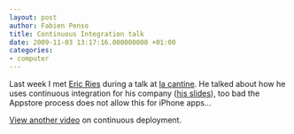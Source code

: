 ```yaml
---
layout: post
author: Fabien Penso
title: Continuous Integration talk
date: 2009-11-03 13:17:16.000000000 +01:00
categories:
- computer
---
```

Last week I met <a href="http://www.startuplessonslearned.com/">Eric Ries</a> during a talk at <a href="http://www.lacantine.org/">la cantine</a>. He talked about how he uses continuous integration for his company (<a href="http://www.slideshare.net/startuplessonslearned/2009-09-29-the-lean-startup-at-stanford-entrepreneurial-thought-leader-seminar">his slides</a>), too bad the Appstore process does not allow this for iPhone apps...

<a href="http://saucelabs.com/blog/index.php/2009/09/continuous-deployment%E2%80%94the-video/">View another video</a> on continuous deployment.
